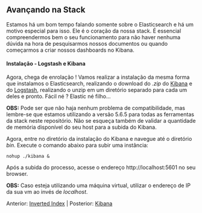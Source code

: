 ## Avançando na Stack

Estamos há um bom tempo falando somente sobre o Elasticsearch e há um motivo especial para isso. Ele é o coração da nossa stack. É essencial compreendermos bem o seu funcionamento para não haver nenhuma dúvida na hora de pesquisarmos nossos documentos ou quando começarmos a criar nossos dashboards no Kibana.

#### Instalação - Logstash e Kibana

Agora, chega de enrolação ! Vamos realizar a instalação da mesma forma que instalamos o Elasticsearch, realizando o download do _.zip_ do [Kibana](https://www.elastic.co/downloads/kibana) e do [Logstash](https://www.elastic.co/downloads/logstash), realizando o unzip em um diretório separado para cada um deles e pronto. Fácil né ? Elastic né filho...

__OBS:__ Pode ser que não haja nenhum problema de compatibilidade, mas lembre-se que estamos utilizando a versão 5.6.5 para todas as ferramentas da stack neste repositório. Não se esqueça também de validar a quantidade de memória disponível do seu host para a subida do Kibana.

Agora, entre no diretório da instalação do Kibana e navegue até o diretório _bin_. Execute o comando abaixo para subir uma instância:

```
nohup ./kibana &
```

Após a subida do processo, acesse o endereço http://localhost:5601 no seu browser.

__OBS:__ Caso esteja utilizando uma máquina virtual, utilizar o endereço de IP da sua vm ao invés de _localhost_.

Anterior: [Inverted Index](/pages/inverted_index.md) | Posterior: [Kibana](/pages/kibana.md)
